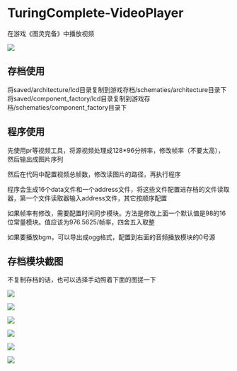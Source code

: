 # TuringComplete-VideoPlayer
在游戏《图灵完备》中播放视频

![](blob/main/assets/1.png)

## 存档使用

将saved/architecture/lcd目录复制到游戏存档/schematies/architecture目录下
将saved/component_factory/lcd目录复制到游戏存档/schematies/component_factory目录下

## 程序使用

先使用pr等视频工具，将源视频处理成128*96分辨率，修改帧率（不要太高），然后输出成图片序列

然后在代码中配置视频总帧数，修改读图片的路径，再执行程序

程序会生成16个data文件和一个address文件，将这些文件配置进存档的文件读取器，第一个文件读取器输入address文件，其它按顺序配置

如果帧率有修改，需要配置时间同步模块。方法是修改上面一个默认值是98的16位常量模块。值应该为976.5625/帧率，四舍五入取整

如果要播放bgm，可以导出成ogg格式，配置到右面的音频播放模块的0号源

## 存档模块截图

不复制存档的话，也可以选择手动照着下面的图搓一下

![](blob/main/assets/2.png)

![](blob/main/assets/3.png)

![](blob/main/assets/4.png)

![](blob/main/assets/5.png)

![](blob/main/assets/6.png)

![](blob/main/assets/7.png)
